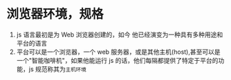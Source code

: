 # 浏览器环境，规格

1. js 语言最初是为 Web 浏览器创建的，如今 他已经演变为一种具有多种用途和平台的语言
2. 平台可以是一个浏览器，一个 web 服务器，或是其他主机(host),甚至可以是一个"智能咖啡机"，如果他能运行 js 的话，他们每隔都提供了特定于平台的功能，js 规范称其为`主机环境`
